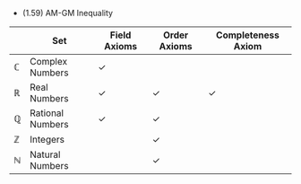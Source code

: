 - (1.59) AM-GM Inequality 


|              | Set              | Field Axioms | Order Axioms | Completeness Axiom |
| ------------ | ---------------- | ------------ | ------------ | ------------------ |
| $\mathbb{C}$ | Complex Numbers  | ✓            |              |                   |
| $\mathbb{R}$ | Real Numbers     | ✓            | ✓            | ✓                  |
| $\mathbb{Q}$ | Rational Numbers | ✓            | ✓            |                    |
| $\mathbb{Z}$ | Integers         |              | ✓            |                    |
| $\mathbb{N}$ | Natural Numbers  |              | ✓            |                    |
